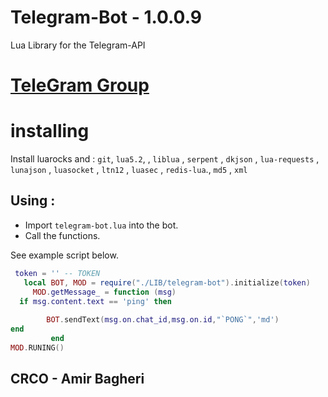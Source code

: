 # Telegram-Bot - 1.0.0.9
 Lua Library for the Telegram-API 

# [TeleGram Group](https://t.me/joinchat/I_3jG0bAXYHn1IM0kTld5g)

# installing

Install luarocks and : `git`, `lua5.2`, , `liblua` , `serpent` , `dkjson` , `lua-requests` , `lunajson` , `luasocket` , `ltn12` , `luasec` ,  `redis-lua`., `md5` , `xml`


## Using : 
- Import `telegram-bot.lua` into the bot.
- Call the functions.

See example script below.


```lua
 token = '' -- TOKEN
   local BOT, MOD = require("./LIB/telegram-bot").initialize(token)
     MOD.getMessage_ = function (msg)
  if msg.content.text == 'ping' then
  
        BOT.sendText(msg.on.chat_id,msg.on.id,"`PONG`",'md')
end
         end
MOD.RUNING()
```





## CRCO - Amir Bagheri
